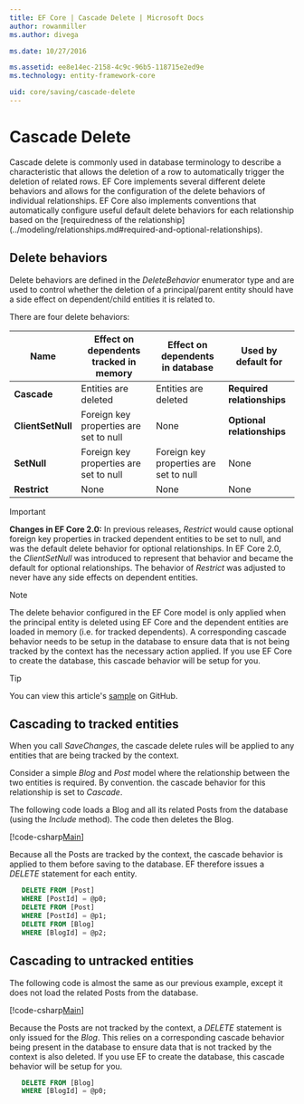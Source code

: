 ```yaml
---
title: EF Core | Cascade Delete | Microsoft Docs
author: rowanmiller
ms.author: divega

ms.date: 10/27/2016

ms.assetid: ee8e14ec-2158-4c9c-96b5-118715e2ed9e
ms.technology: entity-framework-core

uid: core/saving/cascade-delete
---
```

# Cascade Delete

Cascade delete is commonly used in database terminology to describe a characteristic that allows the deletion of a row to automatically trigger the deletion of related rows. EF Core implements several different delete behaviors and allows for the configuration of the delete behaviors of individual relationships. EF Core also implements conventions that automatically configure useful default delete behaviors for each relationship based on the [requiredness of the relationship] (../modeling/relationships.md#required-and-optional-relationships).

## Delete behaviors
Delete behaviors are defined in the *DeleteBehavior* enumerator type and are used to control whether the deletion of a principal/parent entity should have a side effect on dependent/child entities it is related to.

There are four delete behaviors:

| Name | Effect on dependents tracked in memory | Effect on dependents in database | Used by default for  
|-|-|-|-  
| **Cascade** | Entities are deleted | Entities are deleted | **Required relationships**  
| **ClientSetNull** | Foreign key properties are set to null | None | **Optional relationships**  
| **SetNull** | Foreign key properties are set to null | Foreign key properties are set to null | None  
| **Restrict** | None | None | None  

> [!IMPORTANT]  
> **Changes in EF Core 2.0:** In previous releases, *Restrict* would cause optional foreign key properties in tracked dependent entities to be set to null, and was the default delete behavior for optional relationships. In EF Core 2.0, the *ClientSetNull* was introduced to represent that behavior and became the default for optional relationships. The behavior of *Restrict* was adjusted to never have any side effects on dependent entities.

> [!NOTE]
> The delete behavior configured in the EF Core model is only applied when the principal entity is deleted using EF Core and the dependent entities are loaded in memory (i.e. for tracked dependents). A corresponding cascade behavior needs to be setup in the database to ensure data that is not being tracked by the context has the necessary action applied. If you use EF Core to create the database, this cascade behavior will be setup for you.

> [!TIP]
> You can view this article's [sample](https://github.com/aspnet/EntityFramework.Docs/tree/master/samples/core/Saving/Saving/CascadeDelete/) on GitHub.

## Cascading to tracked entities

When you call *SaveChanges*, the cascade delete rules will be applied to any entities that are being tracked by the context.

Consider a simple *Blog* and *Post* model where the relationship between the two entities is required. By convention. the cascade behavior for this relationship is set to *Cascade*.

The following code loads a Blog and all its related Posts from the database (using the *Include* method). The code then deletes the Blog.

[!code-csharp[Main](../../../samples/core/Saving/Saving/CascadeDelete/Sample.cs#CascadingOnTrackedEntities)]

Because all the Posts are tracked by the context, the cascade behavior is applied to them before saving to the database. EF therefore issues a  *DELETE* statement for each entity.

``` sql
   DELETE FROM [Post]
   WHERE [PostId] = @p0;
   DELETE FROM [Post]
   WHERE [PostId] = @p1;
   DELETE FROM [Blog]
   WHERE [BlogId] = @p2;
```

## Cascading to untracked entities

The following code is almost the same as our previous example, except it does not load the related Posts from the database.

[!code-csharp[Main](../../../samples/core/Saving/Saving/CascadeDelete/Sample.cs#CascadingOnDatabaseEntities)]

Because the Posts are not tracked by the context, a *DELETE* statement is only issued for the *Blog*. This relies on a corresponding cascade behavior being present in the database to ensure data that is not tracked by the context is also deleted. If you use EF to create the database, this cascade behavior will be setup for you.

``` sql
   DELETE FROM [Blog]
   WHERE [BlogId] = @p0;
```
